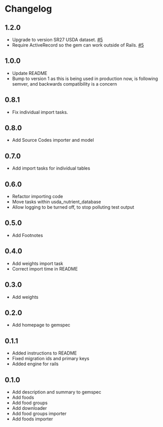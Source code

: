 # Changelog

## 1.2.0

- Upgrade to version SR27 USDA dataset.
  [#5](https://github.com/mattbeedle/usda-nutrient-database/pull/5)
- Require ActiveRecord so the gem can work outside of Rails.
  [#5](https://github.com/mattbeedle/usda-nutrient-database/pull/5)

## 1.0.0

- Update README
- Bump to version 1 as this is being used in production now, is following
  semver, and backwards compatibility is a concern

## 0.8.1

- Fix individual import tasks.

## 0.8.0

- Add Source Codes importer and model

## 0.7.0

- Add import tasks for individual tables

## 0.6.0

- Refactor importing code
- Move tasks within usda_nutrient_database
- Allow logging to be turned off, to stop polluting test output

## 0.5.0

- Add Footnotes

## 0.4.0

- Add weights import task
- Correct import time in README

## 0.3.0

- Add weights

## 0.2.0

- Add homepage to gemspec

## 0.1.1

- Added instructions to README
- Fixed migration ids and primary keys
- Added engine for rails


## 0.1.0

- Add description and summary to gemspec
- Add foods
- Add food groups
- Add downloader
- Add food groups importer
- Add foods importer